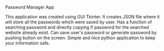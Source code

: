 Password Manager App

This application was created using GUI Tkinter.
It creates JSON file where it will store all the passwords which were saved by user.
Has a function of searching password and directly copying if password for the searched website already exist.
Can save user's password or generate password by pushing button on the screen.
Simple and nice python application to keep your information safe.
